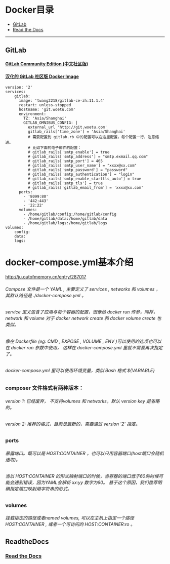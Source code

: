 # Docker目录
* [GitLab](#GitLab)
* [Read the Docs](#ReadtheDocs)
--------------------------------------------------


## GitLab
#### [GitLab Community Edition (中文社区版)](https://github.com/twang2218/gitlab-ce-zh)
#### [汉化的 GitLab 社区版 Docker Image ](https://hub.docker.com/r/twang2218/gitlab-ce-zh)
```shell
version: '2'
services:
    gitlab:
      image: 'twang2218/gitlab-ce-zh:11.1.4'
      restart: unless-stopped
      hostname: 'git.woetu.com'
      environment:
        TZ: 'Asia/Shanghai'
        GITLAB_OMNIBUS_CONFIG: |
          external_url 'http://git.woetu.com'
          gitlab_rails['time_zone'] = 'Asia/Shanghai'
          # 需要配置到 gitlab.rb 中的配置可以在这里配置，每个配置一行，注意缩进。
          # 比如下面的电子邮件的配置：
          # gitlab_rails['smtp_enable'] = true
          # gitlab_rails['smtp_address'] = "smtp.exmail.qq.com"
          # gitlab_rails['smtp_port'] = 465
          # gitlab_rails['smtp_user_name'] = "xxxx@xx.com"
          # gitlab_rails['smtp_password'] = "password"
          # gitlab_rails['smtp_authentication'] = "login"
          # gitlab_rails['smtp_enable_starttls_auto'] = true
          # gitlab_rails['smtp_tls'] = true
          # gitlab_rails['gitlab_email_from'] = 'xxxx@xx.com'
      ports:
        - '8099:80'
        - '442:443'
        - '22:22'
      volumes:
        - /home/gitlab/config:/home/gitlab/config
        - /home/gitlab/data:/home/gitlab/data
        - /home/gitlab/logs:/home/gitlab/logs
volumes:
    config:
    data:
    logs:
```

# docker-compose.yml基本介绍
http://ju.outofmemory.cn/entry/287017
###### Compose 文件是一个 YAML , 主要定义了 services , networks 和 volumes ， 其默认路径是 ./docker-compose.yml 。

###### service 定义包含了应用与每个容器的配置，很像给 docker run 传参，同样， network 和 volume 对于 docker network create 和 docker volume create 也类似。

###### 像在 Dockerfile (eg: CMD , EXPOSE , VOLUME , ENV )可以使用的选项也可以在 docker run 参数中使用， 这样在 docker-compose.yml 里就不需要再次指定了。

###### docker-compose.yml 里可以使用环境变量，类似 Bash 格式 ${VARIABLE}

### composer 文件格式有两种版本：

###### version 1: 已经废弃， 不支持volumes 和 networks，默认 version key 是省略的。

###### version 2: 推荐的格式，目前是最新的，需要通过 version '2' 指定。

### ports
###### 暴露端口。既可以是 HOST:CONTAINER ，也可以只用容器端口(host端口会随机选取)。
###### 当以 HOST:CONTAINER 的形式映射端口的时候，当容器的端口低于60的时候可能会遇到错误，因为YAML会解析 xx:yy 数字为60。 基于这个原因，我们推荐明确指定端口映射用字符串的形式。
### volumes
###### 挂载指定的路径或者named volumes, 可以在主机上指定一个路径 HOST:CONTAINER , 或者一个可访问的 HOST:CONTAINER:ro 。


## ReadtheDocs
### [Read the Docs](https://hub.docker.com/r/readthedocs/build/)






